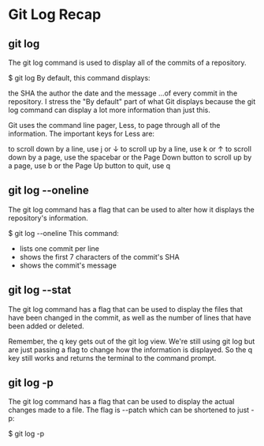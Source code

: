 # Git Log Recap


## git log
The git log command is used to display all of the commits of a repository.

$ git log
By default, this command displays:

the SHA
the author
the date
and the message
...of every commit in the repository. I stress the "By default" part of what Git displays because 
the git log command can display a lot more information than just this.

Git uses the command line pager, Less, to page through all of the information. The important keys for Less are:

to scroll down by a line, use j or ↓
to scroll up by a line, use k or ↑
to scroll down by a page, use the spacebar or the Page Down button
to scroll up by a page, use b or the Page Up button
to quit, use q

## git log --oneline
The git log command has a flag that can be used to alter how it displays the repository's information. 

$ git log --oneline
This command:

* lists one commit per line
* shows the first 7 characters of the commit's SHA
* shows the commit's message


## git log --stat
The git log command has a flag that can be used to display the files that have been changed in the commit, 
as well as the number of lines that have been added or deleted.


Remember, the q key gets out of the git log view. We're still using git log but are just passing a flag to 
change how the information is displayed. So the q key still works and returns the terminal to the command prompt.


## git log -p
The git log command has a flag that can be used to display the actual changes made to a file. The flag is --patch which can be shortened to just -p:

$ git log -p
